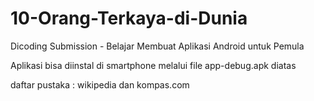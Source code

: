 # 10-Orang-Terkaya-di-Dunia
Dicoding Submission - Belajar Membuat Aplikasi Android untuk Pemula

Aplikasi bisa diinstal di smartphone melalui file app-debug.apk diatas

daftar pustaka : wikipedia dan kompas.com
